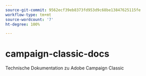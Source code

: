 ```yaml
---
source-git-commit: 9562ecf39eb8373fd953d9c68be13847625115fe
workflow-type: tm+mt
source-wordcount: '7'
ht-degree: 100%

---
```

# campaign-classic-docs

Technische Dokumentation zu Adobe Campaign Classic
